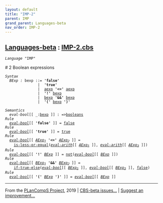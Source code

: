 ```yaml
---
layout: default
title: "IMP-2"
parent: IMP
grand_parent: Languages-beta
nav_order: IMP-2
---
```


[Languages-beta] : [IMP-2.cbs]
-----------------------------

<div class="highlighter-rouge"><pre class="highlight"><code><i class="keyword">Language</i> <span id="Language_IMP">"IMP"</span></code></pre></div>
# <span id="SectionNumber_2">2</span> Boolean expressions

<div class="highlighter-rouge"><pre class="highlight"><code><i class="keyword">Syntax</i>
  <i class="keyword"></i><i class="var"><i class="var"><span id="VariableStem_BExp">BExp</span></i> :</i> <span class="syn-name"><span id="SyntaxName_bexp">bexp</span></span> ::= <b class="atom">'false'</b>
               |  <b class="atom">'true'</b>
               |  <span class="syn-name"><a href="../IMP-1/index.html#SyntaxName_aexp">aexp</a></span> <b class="atom">'<='</b> <span class="syn-name"><a href="../IMP-1/index.html#SyntaxName_aexp">aexp</a></span>
               |  <b class="atom">'!'</b> <span class="syn-name"><a href="#SyntaxName_bexp">bexp</a></span>
               |  <span class="syn-name"><a href="#SyntaxName_bexp">bexp</a></span> <b class="atom">'&&'</b> <span class="syn-name"><a href="#SyntaxName_bexp">bexp</a></span>
               |  <b class="atom">'('</b> <span class="syn-name"><a href="#SyntaxName_bexp">bexp</a></span> <b class="atom">')'</b></code></pre></div>

<div class="highlighter-rouge"><pre class="highlight"><code><i class="keyword">Semantics</i>
  <i class="sem-name"><span id="SemanticsName_eval-bool">eval-bool</span></i>[[ _:<span class="syn-name"><a href="#SyntaxName_bexp">bexp</a></span> ]] : =><span class="name"><a href="../../../../../Funcons-beta/Values/Primitive/Booleans/index.html#Name_booleans">booleans</a></span>
<i class="keyword">Rule</i>
  <i class="sem-name"><a href="#SemanticsName_eval-bool">eval-bool</a></i>[[ <b class="atom">'false'</b> ]] = <span class="name"><a href="../../../../../Funcons-beta/Values/Primitive/Booleans/index.html#Name_false">false</a></span>
<i class="keyword">Rule</i>
  <i class="sem-name"><a href="#SemanticsName_eval-bool">eval-bool</a></i>[[ <b class="atom">'true'</b> ]] = <span class="name"><a href="../../../../../Funcons-beta/Values/Primitive/Booleans/index.html#Name_true">true</a></span> 
<i class="keyword">Rule</i>
  <i class="sem-name"><a href="#SemanticsName_eval-bool">eval-bool</a></i>[[ <span id="Variable107_AExp1"><i class="var"><a href="../IMP-1/index.html#VariableStem_AExp">AExp</a><sub class="sub">1</sub></i></span> <b class="atom">'<='</b> <span id="Variable115_AExp2"><i class="var"><a href="../IMP-1/index.html#VariableStem_AExp">AExp</a><sub class="sub">2</sub></i></span> ]] = 
    <span class="name"><a href="../../../../../Funcons-beta/Values/Primitive/Integers/index.html#Name_is-less-or-equal">is-less-or-equal</a></span>(<i class="sem-name"><a href="../IMP-1/index.html#SemanticsName_eval-arith">eval-arith</a></i>[[ <a href="#Variable107_AExp1"><i class="var">AExp<sub class="sub">1</sub></i></a> ]], <i class="sem-name"><a href="../IMP-1/index.html#SemanticsName_eval-arith">eval-arith</a></i>[[ <a href="#Variable115_AExp2"><i class="var">AExp<sub class="sub">2</sub></i></a> ]])
<i class="keyword">Rule</i>
  <i class="sem-name"><a href="#SemanticsName_eval-bool">eval-bool</a></i>[[ <b class="atom">'!'</b> <span id="Variable170_BExp"><i class="var"><a href="#VariableStem_BExp">BExp</a></i></span> ]] = <span class="name"><a href="../../../../../Funcons-beta/Values/Primitive/Booleans/index.html#Name_not">not</a></span>(<i class="sem-name"><a href="#SemanticsName_eval-bool">eval-bool</a></i>[[ <a href="#Variable170_BExp"><i class="var">BExp</i></a> ]])
<i class="keyword">Rule</i>
  <i class="sem-name"><a href="#SemanticsName_eval-bool">eval-bool</a></i>[[ <span id="Variable208_BExp1"><i class="var"><a href="#VariableStem_BExp">BExp</a><sub class="sub">1</sub></i></span> <b class="atom">'&&'</b> <span id="Variable216_BExp2"><i class="var"><a href="#VariableStem_BExp">BExp</a><sub class="sub">2</sub></i></span> ]] = 
    <span class="name"><a href="../../../../../Funcons-beta/Computations/Normal/Flowing/index.html#Name_if-true-else">if-true-else</a></span>(<i class="sem-name"><a href="#SemanticsName_eval-bool">eval-bool</a></i>[[ <a href="#Variable208_BExp1"><i class="var">BExp<sub class="sub">1</sub></i></a> ]], <i class="sem-name"><a href="#SemanticsName_eval-bool">eval-bool</a></i>[[ <a href="#Variable216_BExp2"><i class="var">BExp<sub class="sub">2</sub></i></a> ]], <span class="name"><a href="../../../../../Funcons-beta/Values/Primitive/Booleans/index.html#Name_false">false</a></span>)
<i class="keyword">Rule</i>
  <i class="sem-name"><a href="#SemanticsName_eval-bool">eval-bool</a></i>[[ <b class="atom">'('</b> <span id="Variable274_BExp"><i class="var"><a href="#VariableStem_BExp">BExp</a></i></span> <b class="atom">')'</b> ]] = <i class="sem-name"><a href="#SemanticsName_eval-bool">eval-bool</a></i>[[ <a href="#Variable274_BExp"><i class="var">BExp</i></a> ]]</code></pre></div>


____

From the [PLanCompS Project], 2019 | [CBS-beta issues...] | [Suggest an improvement...]

[IMP-2.cbs]: IMP-2.cbs 
  "CBS SOURCE FILE"
[Funcons-beta]: /CBS-beta/docs/Funcons-beta
 "FUNCONS-BETA"
[Unstable-Funcons-beta]: /CBS-beta/docs/Unstable-Funcons-beta
  "UNSTABLE-FUNCONS-BETA"
[Languages-beta]: /CBS-beta/docs/Languages-beta
  "LANGUAGES-BETA"
[Unstable-Languages-beta]: /CBS-beta/docs/Unstable-Languages-beta
  "UNSTABLE-LANGUAGES-BETA"
[CBS-beta]: /CBS-beta "CBS-BETA"
[PLanCompS Project]: http://plancomps.org
  "PROGRAMMING LANGUAGE COMPONENTS AND SPECIFICATIONS PROJECT HOME PAGE"
[CBS-beta issues...]: https://github.com/plancomps/plancomps.github.io/issues
  "CBS-BETA ISSUE REPORTS ON GITHUB"
[Suggest an improvement...]: mailto:plancomps@gmail.com?Subject=CBS-beta%20-%20comment&Body=Re%3A%20CBS-beta%20specification%20at%20IMP/IMP-2/IMP-2.cbs%0A%0AComment/Query/Issue/Suggestion%3A%0A%0A%0ASignature%3A%0A 
  "GENERATE AN EMAIL TEMPLATE"
